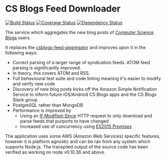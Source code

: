 # CS Blogs Feed Downloader
[![Build Status](https://travis-ci.org/csblogs/feed-downloader.svg?branch=master)](https://travis-ci.org/csblogs/feed-downloader)
[![Coverage Status](https://coveralls.io/repos/github/csblogs/feed-downloader/badge.svg?branch=master)](https://coveralls.io/github/csblogs/feed-downloader?branch=master)
[![Dependency Status](https://david-dm.org/csblogs/feed-downloader.svg)](https://david-dm.org/csblogs/feed-downloader)


The service which aggregates the new blog posts of [Computer Science Blogs](http://csblogs.com) users. 

It replaces the [csblogs-feed-aggregator](https://github.com/csblogs/csblogs-feed-aggregator) and improves upon it in the following ways:
* Correct parsing of a larger range of syndication feeds. ATOM feed parsing is significantly improved.
 * In theory, this covers ATOM and RSS.
*  Full behavioural test suite and code linting meaning it's easier to modify and verify new code
* Discovery of new blog posts kicks off the Amazon Simple Notification Service to inform future iOS/Android CS Blogs apps and the CS Blogs Slack group
* PostgreSQL rather than MongoDB
* Performance is improved by
  * Using an [If-Modified-Since](http://www.freesoft.org/CIE/RFC/1945/58.htm) HTTP request to only download and parse feeds that purports to have changed
  * Increased use of concurrency using [ES2015 Promises](https://developer.mozilla.org/en/docs/Web/JavaScript/Reference/Global_Objects/Promise)

The application uses some AWS (Amazon Web Services) specific features, however it is platform agnostic and can be ran from any system which supports Node.js. The transpiled output of the source code has been verified as working on node v0.10.36 and above.
